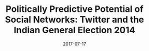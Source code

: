 ---
title: "Politically Predictive Potential of Social Networks: Twitter and the Indian General Election 2014"
collection: research
excerpt: 'Abstract: _The Indian General Election 2014 witnessed the casting of 540 million votes, making it the largest democratic exercise in human history\. The center-right Bharatiya Janata Party (BJP) single-handedly won a majority of seats in the lower house of the parliament, a feat emulated after 30 years in India&apos;s vibrant multiparty democracy where coalition governments have long been the norm\. A new prime minister, Narendra Modi, swept into office with 31&#37; of the vote riding on an extensive social media campaign \- a significant first in Indian polity\. Some commentators have even gone as far as calling it a Twitter election\. We investigate these claims by analyzing the Twitter network in India in the months leading up to and including the election\. We study the use of social media by different political actors using an augmented contagion model of information dissemination\. We look closely at both the direct role of the actors as well as their catalyzing role and influence in the network\. Sentiment analysis based clustering is used to gauge the public opinion\. Drawing on these sources, we compare the efficacy of the social media strategies of important political actors\. We find that the BJP and its coalition partners pursued a more rigorous and effective social media strategy than those of other political actors\. Furthermore, they were able to not only establish but also maintain a robust network of supporters that eventually translated into a significant electoral victory\._'

date: 2017-07-17
venue: 'Proc. of the 4th Multidisciplinary International Social Networks Conference'
paperurl: 'https://doi.org/10.1145/3092090.3092137'
citation: 'K. Anunay, S. Arpan, L. Devin. Politically Predictive Potential of Social Networks: Twitter and the Indian General Election 2014. In Proceedings of the 4th Multidisciplinary International Social Networks Conference (MISNC&apos;17). ACM, New York, NY, USA, 2017. DOI: https://doi.org/10.1145/3092090.3092137'
---